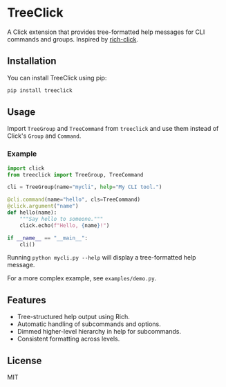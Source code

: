 # TreeClick

A Click extension that provides tree-formatted help messages for CLI commands and groups. Inspired by [rich-click](https://github.com/ewels/rich-click).

## Installation

You can install TreeClick using pip:

```bash
pip install treeclick
```

## Usage

Import `TreeGroup` and `TreeCommand` from `treeclick` and use them instead of Click's `Group` and `Command`.

### Example

```python
import click
from treeclick import TreeGroup, TreeCommand

cli = TreeGroup(name="mycli", help="My CLI tool.")

@cli.command(name="hello", cls=TreeCommand)
@click.argument("name")
def hello(name):
    """Say hello to someone."""
    click.echo(f"Hello, {name}!")

if __name__ == "__main__":
    cli()
```

Running `python mycli.py --help` will display a tree-formatted help message.

For a more complex example, see `examples/demo.py`.

## Features

- Tree-structured help output using Rich.
- Automatic handling of subcommands and options.
- Dimmed higher-level hierarchy in help for subcommands.
- Consistent formatting across levels.

## License

MIT

